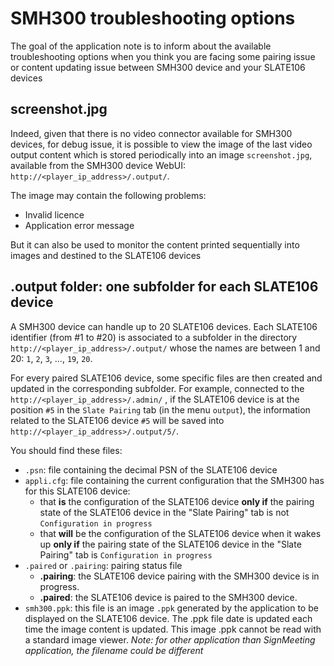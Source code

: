 # SMH300 troubleshooting options

The goal of the application note is to inform about the available troubleshooting options when you think you are facing some pairing issue or content updating issue between SMH300 device and your SLATE106 devices

## **screenshot.jpg**

Indeed, given that there is no video connector available for SMH300 devices, for debug issue, it is possible to view the image of the last video output content which is stored periodically into an image ```screenshot.jpg```, available from the SMH300 device WebUI: ```http://<player_ip_address>/.output/```. 

The image may contain the following problems:
 
- Invalid licence
- Application error message

But it can also be used to monitor the content printed sequentially into images and destined to the SLATE106 devices 


## **.output** folder: one subfolder for each SLATE106 device 

A SMH300 device can handle up to 20 SLATE106 devices. Each SLATE106 identifier (from #1 to #20) is associated to a subfolder in the directory ```http://<player_ip_address>/.output/``` whose the names are between 1 and 20: ```1```, ```2```, ```3```, ..., ```19```, ```20```.

For every paired SLATE106 device, some specific files are then created and updated in the corresponding subfolder. For example, connected to the ```http://<player_ip_address>/.admin/``` , if the SLATE106 device is at the position ```#5``` in the ```Slate Pairing``` tab (in the menu ```output```), the information related to the SLATE106 device ```#5``` will be saved into ```http://<player_ip_address>/.output/5/```.

You should find these files:

- ```.psn```: file containing the decimal PSN of the SLATE106 device
- ```appli.cfg```: file containing the current configuration that the SMH300 has for this SLATE106 device:
    - that **is** the configuration of the SLATE106 device **only if** the pairing state of the SLATE106 device in the "Slate Pairing" tab is not ```Configuration in progress```
    - that **will** be the configuration of the SLATE106 device when it wakes up **only if** the pairing state of the SLATE106 device in the "Slate Pairing" tab is ```Configuration in progress```
- ```.paired``` or ```.pairing```: pairing status file
    - **.pairing**: the SLATE106 device pairing with the SMH300 device is in progress.
    - **.paired**: the SLATE106 device is paired to the SMH300 device.
- ```smh300.ppk```: this file is an image ```.ppk``` generated by the application to be displayed on the SLATE106 device. The .ppk file date is updated each time the image content is updated. This image .ppk cannot be read with a standard image viewer. *Note: for other application than SignMeeting application, the filename could be different*

